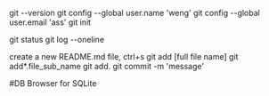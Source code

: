 git --version
git config --global user.name 'weng'
git config --global user.email 'ass'
git init

git status
git log --oneline

create a new README.md file, ctrl+s
git add [full file name]
git add*.file_sub_name
git add.
git commit -m 'message'


#DB Browser for SQLite